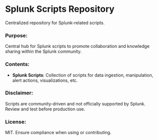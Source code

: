 # Splunk Scripts Repository

Centralized repository for Splunk-related scripts.

### Purpose:
Central hub for Splunk scripts to promote collaboration and knowledge sharing within the Splunk community.

### Contents:
- **Splunk Scripts**: Collection of scripts for data ingestion, manipulation, alert actions, visualizations, etc.

### Disclaimer:
Scripts are community-driven and not officially supported by Splunk. Review and test before production use.

### License:
MIT. Ensure compliance when using or contributing.
